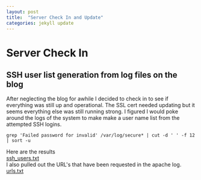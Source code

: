 ```yaml
---
layout: post
title:  "Server Check In and Update"
categories: jekyll update
---
```


# Server Check In 
## SSH user list generation from log files on the blog


After neglecting the blog for awhile I decided to check in to see if everything was still up and operational. The SSL cert needed updating but it seems everything else was still running strong. I figured I would poke around the logs of the system to make make a user name list from the attempted SSH logins.
```
grep 'Failed password for invalid' /var/log/secure* | cut -d ' ' -f 12 | sort -u
```

Here are the results  
[ssh_users.txt](https://1337newbs.com/text/ssh_users.txt)  
I also pulled out the URL's that have been requested in the apache log.  
[urls.txt](https://1337newbs.com/text/urls.txt)
